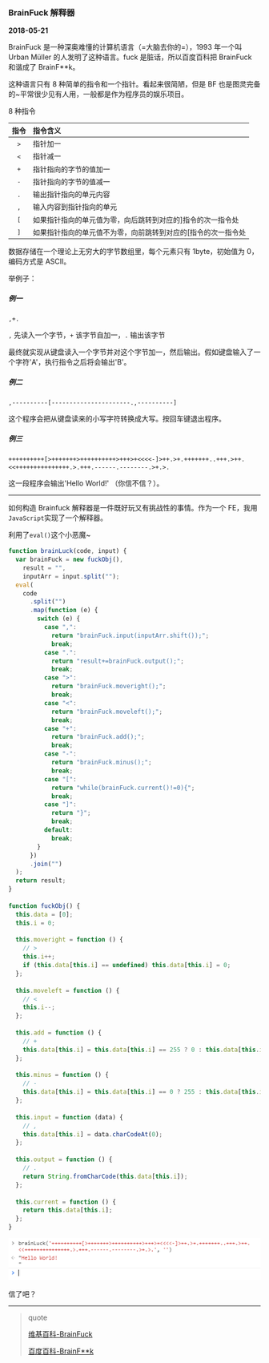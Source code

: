 ### BrainFuck 解释器

**2018-05-21**

BrainFuck 是一种深奥难懂的计算机语言（=大脑去你的=），1993 年一个叫 Urban Müller 的人发明了这种语言。fuck 是脏话，所以百度百科把 BrainFuck 和谐成了 BrainF\*\*k。

这种语言只有 8 种简单的指令和一个指针。看起来很简陋，但是 BF 也是图灵完备的~平常很少见有人用，一般都是作为程序员的娱乐项目。

8 种指令

| 指令 | 指令含义                                                      |
| :--: | :------------------------------------------------------------ |
| `>`  | 指针加一                                                      |
| `<`  | 指针减一                                                      |
| `+`  | 指针指向的字节的值加一                                        |
| `-`  | 指针指向的字节的值减一                                        |
| `.`  | 输出指针指向的单元内容                                        |
| `,`  | 输入内容到指针指向的单元                                      |
| `[`  | 如果指针指向的单元值为零，向后跳转到对应的]指令的次一指令处   |
| `]`  | 如果指针指向的单元值不为零，向前跳转到对应的[指令的次一指令处 |

数据存储在一个理论上无穷大的字节数组里，每个元素只有 1byte，初始值为 0，编码方式是 ASCII。

举例子：

##### 例一

```
,+.
```

`,` 先读入一个字节，`+` 该字节自加一，`.` 输出该字节

最终就实现从键盘读入一个字节并对这个字节加一，然后输出。假如键盘输入了一个字符'A'，执行指令之后将会输出'B'。

##### 例二

```
,----------[----------------------.,----------]
```

这个程序会把从键盘读来的小写字符转换成大写。按回车键退出程序。

##### 例三

```
++++++++++[>+++++++>++++++++++>+++>+<<<<-]>++.>+.+++++++..+++.>++.<<+++++++++++++++.>.+++.------.--------.>+.>.
```

这一段程序会输出'Hello World!' （你信不信？）。

---

如何构造 Brainfuck 解释器是一件既好玩又有挑战性的事情。作为一个 FE，我用`JavaScript`实现了一个解释器。

利用了`eval()`这个小恶魔~

```js
function brainLuck(code, input) {
  var brainFuck = new fuckObj(),
    result = "",
    inputArr = input.split("");
  eval(
    code
      .split("")
      .map(function (e) {
        switch (e) {
          case ",":
            return "brainFuck.input(inputArr.shift());";
            break;
          case ".":
            return "result+=brainFuck.output();";
            break;
          case ">":
            return "brainFuck.moveright();";
            break;
          case "<":
            return "brainFuck.moveleft();";
            break;
          case "+":
            return "brainFuck.add();";
            break;
          case "-":
            return "brainFuck.minus();";
            break;
          case "[":
            return "while(brainFuck.current()!=0){";
            break;
          case "]":
            return "}";
            break;
          default:
            break;
        }
      })
      .join("")
  );
  return result;
}

function fuckObj() {
  this.data = [0];
  this.i = 0;

  this.moveright = function () {
    // >
    this.i++;
    if (this.data[this.i] == undefined) this.data[this.i] = 0;
  };

  this.moveleft = function () {
    // <
    this.i--;
  };

  this.add = function () {
    // +
    this.data[this.i] = this.data[this.i] == 255 ? 0 : this.data[this.i] + 1;
  };

  this.minus = function () {
    // -
    this.data[this.i] = this.data[this.i] == 0 ? 255 : this.data[this.i] - 1;
  };

  this.input = function (data) {
    // ,
    this.data[this.i] = data.charCodeAt(0);
  };

  this.output = function () {
    // .
    return String.fromCharCode(this.data[this.i]);
  };

  this.current = function () {
    return this.data[this.i];
  };
}
```

<img alt="brainfuck" src="./brainfuck.png">

信了吧？

---

> quote
>
> [维基百科-BrainFuck](https://en.wikipedia.org/wiki/Brainfuck)
>
> [百度百科-BrainF\*\*k](http://baike.baidu.com/link?url=_s021Jslpg08MTCSG8PdygXdUbPQYqaB0EzOaAJOl1FT1r3mFtG4doxsG1KDaWeP0ISV_24yU8-Mk32KeqHQkaMpv9dvw907eKUAkWWZ-OG)
